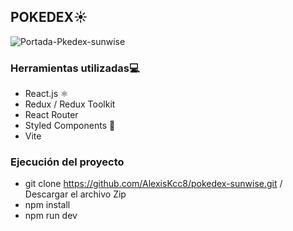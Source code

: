 ## POKEDEX☀️


![Portada-Pkedex-sunwise](https://user-images.githubusercontent.com/75916617/229960292-767ee154-a2ae-415a-8e2c-ac1bd6d2e53f.png)

### Herramientas utilizadas💻
- React.js  ⚛️
- Redux / Redux Toolkit 
- React Router
- Styled Components 💅
- Vite

### Ejecución del proyecto
- git clone https://github.com/AlexisKcc8/pokedex-sunwise.git / Descargar el archivo Zip
- npm install
- npm run dev
